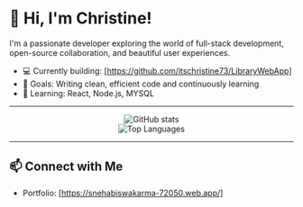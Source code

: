 # 👋 Hi, I'm Christine!

I'm a passionate developer exploring the world of full-stack development, open-source collaboration, and beautiful user experiences.

- 💻 Currently building: [https://github.com/itschristine73/LibraryWebApp]
- 🎯 Goals: Writing clean, efficient code and continuously learning
- 🌱 Learning: React, Node.js, MYSQL

---

<p align="center">
  <img src="https://github-readme-stats.vercel.app/api?username=itsChristine73&show_icons=true&theme=radical&hide=prs" alt="GitHub stats" />
  <br/>
  <img src="https://github-readme-stats.vercel.app/api/top-langs/?username=itsChristine73&layout=compact&theme=radical" alt="Top Languages" />
</p>

---

## 📫 Connect with Me

- Portfolio: [https://snehabiswakarma-72050.web.app/]
